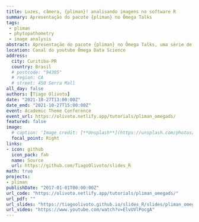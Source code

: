 ```yaml
---
title: Luzes, câmera, {pliman}! analisando imagens no software R
summary: Apresentação do pacote {pliman} no Ômega Talks
tags:
 - pliman
 - phytopathometry
 - image analysis
abstract: Apresentação do pacote {pliman} no Ômega Talks, uma série de encontros organizado pela Ômega Data Science com o intúito de disseminar conhecimentos de estatística e programação em R
location: Canal do youtube Ômega Data Science
address:
  city: Curitiba-PR
  country: Brasil
  # postcode: "94305"
  # region: CA
  # street: 450 Serra Mall
all_day: false
authors: [Tiago Olivoto]
date: "2021-10-27T13:00:00Z"
date_end: "2021-10-27T15:00:00Z"
event: Academic Theme Conference
event_url: https://olivoto.netlify.app/tutorials/pliman_omegads/
featured: false
image:
  # caption: 'Image credit: [**Unsplash**](https://unsplash.com/photos/bzdhc5b3Bxs)'
  focal_point: Right
links:
- icon: github
  icon_pack: fab
  name: Source
  url: https://github.com/TiagoOlivoto/slides_R
math: true
projects:
- pliman
publishDate: "2017-01-01T00:00:00Z"
url_code: "https://olivoto.netlify.app/tutorials/pliman_omegads/"
url_pdf: ""
url_slides: "https://tiagoolivoto.github.io/slides_R/slides/pliman_omegads/index.html#1"
url_video: "https://www.youtube.com/watch?v=ElvUVlPocgA"
---
```





